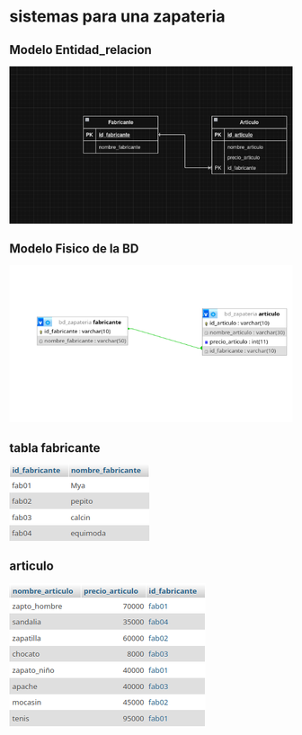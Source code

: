 # sistemas para una zapateria 

## Modelo Entidad_relacion

![modelo entidad_relacion](img/draw.png "Modelo entidad-relacion")

## Modelo Fisico de la BD

![modelo fisico](img/bdmyslq1.png "modelo fisico de la Bd")

## tabla fabricante

![tabla fabricante](img/calcin.png "tabla fabricante")

## articulo 
![articulo](img/zap.png "articulo")
